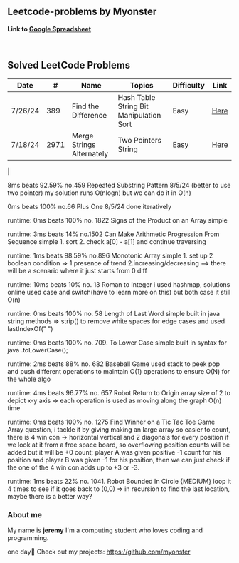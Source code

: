 ## Leetcode-problems by Myonster

**Link to [Google Spreadsheet](https://docs.google.com/spreadsheets/d/1vq68s0KxSqiKH7z1yNyLRWM813CaiUfC0Ec-g0j7f5w/edit?usp=sharing)**

<br>

## Solved LeetCode Problems

| Date    | #    | Name                                                      | Topics                                   | Difficulty | Link                                                                                             |
| ------- | ---- | --------------------------------------------------------- | ---------------------------------------- | ---------- | ------------------------------------------------------------------------------------------------ |
| 7/26/24 | 389  | Find the Difference                                       | Hash Table String Bit Manipulation Sort  | Easy       | [Here](https://leetcode.com/problems/find-the-difference/)                                       |
| 7/18/24 | 2971 | Merge Strings Alternately                                 | Two Pointers String                      | Easy       | [Here](https://leetcode.com/problems/merge-strings-alternately/)                                 |
|
<br>

8ms beats 92.59%
no.459 Repeated Substring Pattern 8/5/24
(better to use two pointer) my solution runs O(nlogn) but we can do it in O(n)

0ms beats 100%
no.66 Plus One 8/5/24
done iteratively

runtime: 0ms beats 100%
no. 1822 Signs of the Product on an Array
simple

runtime: 3ms beats 14%
no.1502 Can Make Arithmetic Progression From Sequence
simple 1. sort 2. check a[0] - a[1] and continue traversing

runtime: 1ms beats 98.59%
no.896 Monotonic Array
simple 1. set up 2 boolean condition => 1.presence of trend 2.increasing/decreasing ==> there will be a scenario where it just starts from 0 diff

runtime: 10ms beats 10%
no. 13 Roman to Integer
i used hashmap, solutions online used case and switch(have to learn more on this)
but both case it still O(n)

runtime: 0ms beats 100%
no. 58 Length of Last Word
simple built in java string methods => strip() to remove white spaces for edge cases and used lastIndexOf(" ")

runtime: 0ms beats 100%
no. 709. To Lower Case
simple built in syntax for java .toLowerCase();

runtime: 2ms beats 88%
no. 682 Baseball Game
used stack to peek pop and push different operations to maintain O(1) operations to ensure O(N) for the whole algo


runtime: 4ms beats 96.77%
no. 657 Robot Return to Origin
array size of 2 to depict x-y axis => each operation is used as moving along the graph
O(n) time

runtime: 0ms beats 100%
no. 1275 Find Winner on a Tic Tac Toe Game
Array question, i tackle it by giving making an large array so easier to count, there is 4 win con -> horizontal vertical and 2 diagonals for every position if we look at
it from a free space board, so overflowing position counts will be added but it will be +0 count; player A was given positive -1 count for his position
and player B was given -1 for his position, then we can just check if the one of the 4 win con adds up to +3 or -3.

runtime: 1ms beats 22%
no. 1041. Robot Bounded In Circle {MEDIUM}
loop it 4 times to see if it goes back to (0,0) => in recursion to find the last location,
maybe there is a better way?

### About me

My name is **jeremy** I'm a computing student who loves coding and programming.

one day🙏
Check out my projects: https://github.com/myonster
